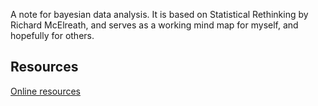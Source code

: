 A note for bayesian data analysis. It is based on Statistical Rethinking by Richard McElreath, and serves as a working mind map for myself, and hopefully for others.




## Resources
[Online resources](./notes/online_resources.md)
